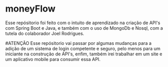 # moneyFlow
Esse repósitorio foi feito com o intuito de aprendizado na criação de API's com Spring Boot e Java, e também com o uso de MongoDb e Nosql,
com a tutela do colaborador Joel Rodrigues.

#ATENÇÃO
Esse repósitorio vai passar por algumas mudanças para a adição de um sistema de login competente e seguro, pelo menos para um iniciante na construção de API's, enfim, também irei trabalhar em um site e um aplicativo mobile para consumir essa API.
